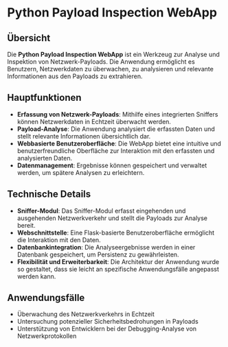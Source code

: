 # Python Payload Inspection WebApp

## Übersicht

Die **Python Payload Inspection WebApp** ist ein Werkzeug zur Analyse und Inspektion von Netzwerk-Payloads. Die Anwendung ermöglicht es Benutzern, Netzwerkdaten zu überwachen, zu analysieren und relevante Informationen aus den Payloads zu extrahieren. 

## Hauptfunktionen

- **Erfassung von Netzwerk-Payloads**: Mithilfe eines integrierten Sniffers können Netzwerkdaten in Echtzeit überwacht werden.
- **Payload-Analyse**: Die Anwendung analysiert die erfassten Daten und stellt relevante Informationen übersichtlich dar.
- **Webbasierte Benutzeroberfläche**: Die WebApp bietet eine intuitive und benutzerfreundliche Oberfläche zur Interaktion mit den erfassten und analysierten Daten.
- **Datenmanagement**: Ergebnisse können gespeichert und verwaltet werden, um spätere Analysen zu erleichtern.

## Technische Details

- **Sniffer-Modul**: Das Sniffer-Modul erfasst eingehenden und ausgehenden Netzwerkverkehr und stellt die Payloads zur Analyse bereit.
- **Webschnittstelle**: Eine Flask-basierte Benutzeroberfläche ermöglicht die Interaktion mit den Daten.
- **Datenbankintegration**: Die Analyseergebnisse werden in einer Datenbank gespeichert, um Persistenz zu gewährleisten.
- **Flexibilität und Erweiterbarkeit**: Die Architektur der Anwendung wurde so gestaltet, dass sie leicht an spezifische Anwendungsfälle angepasst werden kann.

## Anwendungsfälle

- Überwachung des Netzwerkverkehrs in Echtzeit
- Untersuchung potenzieller Sicherheitsbedrohungen in Payloads
- Unterstützung von Entwicklern bei der Debugging-Analyse von Netzwerkprotokollen

